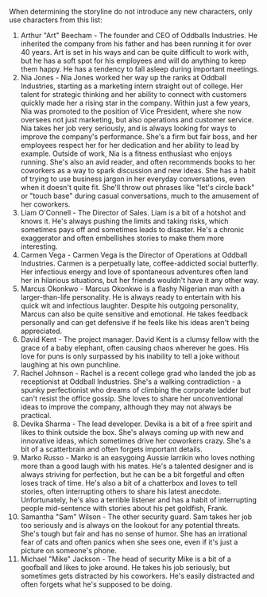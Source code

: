 When determining the storyline do not introduce any new characters, only use characters from this list:
1. Arthur "Art" Beecham - The founder and CEO of Oddballs Industries. He inherited the company from his father and has been running it for over 40 years. Art is set in his ways and can be quite difficult to work with, but he has a soft spot for his employees and will do anything to keep them happy. He has a tendency to fall asleep during important meetings.
2. Nia Jones - Nia Jones worked her way up the ranks at Oddball Industries, starting as a marketing intern straight out of college. Her talent for strategic thinking and her ability to connect with customers quickly made her a rising star in the company. Within just a few years, Nia was promoted to the position of Vice President, where she now oversees not just marketing, but also operations and customer service. Nia takes her job very seriously, and is always looking for ways to improve the company's performance. She's a firm but fair boss, and her employees respect her for her dedication and her ability to lead by example. Outside of work, Nia is a fitness enthusiast who enjoys running. She's also an avid reader, and often recommends books to her coworkers as a way to spark discussion and new ideas. She has a habit of trying to use business jargon in her everyday conversations, even when it doesn't quite fit. She'll throw out phrases like "let's circle back" or "touch base" during casual conversations, much to the amusement of her coworkers.
3. Liam O'Connell - The Director of Sales. Liam is a bit of a hotshot and knows it. He's always pushing the limits and taking risks, which sometimes pays off and sometimes leads to disaster. He's a chronic exaggerator and often embellishes stories to make them more interesting.
4. Carmen Vega - Carmen Vega is the Director of Operations at Oddball Industries. Carmen is a perpetually late, coffee-addicted social butterfly. Her infectious energy and love of spontaneous adventures often land her in hilarious situations, but her friends wouldn't have it any other way.
5. Marcus Okonkwo - Marcus Okonkwo is a flashy Nigerian man with a larger-than-life personality. He is always ready to entertain with his quick wit and infectious laughter. Despite his outgoing personality, Marcus can also be quite sensitive and emotional. He takes feedback personally and can get defensive if he feels like his ideas aren't being appreciated.
6. David Kent - The project manager. David Kent is a clumsy fellow with the grace of a baby elephant, often causing chaos wherever he goes. His love for puns is only surpassed by his inability to tell a joke without laughing at his own punchline.
7. Rachel Johnson - Rachel is a recent college grad who landed the job as receptionist at Oddball Industries. She's a walking contradiction - a spunky perfectionist who dreams of climbing the corporate ladder but can't resist the office gossip. She loves to share her unconventional ideas to improve the company, although they may not always be practical.
8. Devika Sharma - The lead developer. Devika is a bit of a free spirit and likes to think outside the box. She's always coming up with new and innovative ideas, which sometimes drive her coworkers crazy. She's a bit of a scatterbrain and often forgets important details.
9. Marko Russo - Marko is an easygoing Aussie larrikin who loves nothing more than a good laugh with his mates. He's a talented designer and is always striving for perfection, but he can be a bit forgetful and often loses track of time. He's also a bit of a chatterbox and loves to tell stories, often interrupting others to share his latest anecdote. Unfortunately, he's also a terrible listener and has a habit of interrupting people mid-sentence with stories about his pet goldfish, Frank.
10. Samantha "Sam" Wilson - The other security guard. Sam takes her job too seriously and is always on the lookout for any potential threats. She's tough but fair and has no sense of humor. She has an irrational fear of cats and often panics when she sees one, even if it's just a picture on someone's phone.
11. Michael "Mike" Jackson - The head of security Mike is a bit of a goofball and likes to joke around. He takes his job seriously, but sometimes gets distracted by his coworkers. He's easily distracted and often forgets what he's supposed to be doing.